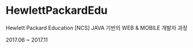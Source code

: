 # HewlettPackardEdu
Hewlett Packard Education [NCS] JAVA 기반의 WEB &amp; MOBILE 개발자 과정

2017.06 ~ 2017.11
